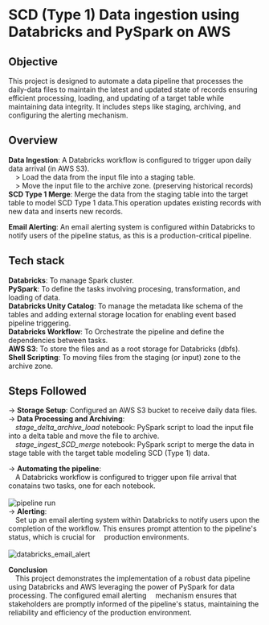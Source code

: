 
# SCD (Type 1) Data ingestion using Databricks and PySpark on AWS

## Objective
This project is designed to automate a data pipeline that processes the daily-data files to maintain the latest and updated state of records ensuring efficient processing, loading, and updating of a target table while maintaining data integrity. It includes steps like staging, archiving, and configuring the alerting mechanism.

## Overview
**Data Ingestion**: A Databricks workflow is configured to trigger upon daily data arrival (in AWS S3).<br/>
&emsp;> Load the data from the input file into a staging table.<br/>
&emsp;> Move the input file to the archive zone. (preserving historical records)<br/>
**SCD Type 1 Merge**: Merge the data from the staging table into the target table to model SCD Type 1 data.This operation updates existing records with new data and inserts new records.
    
**Email Alerting**: An email alerting system is configured within Databricks to notify users of the pipeline status, as this is a production-critical pipeline.

## Tech stack<br/>
**Databricks**: To manage Spark cluster.<br/>
**PySpark**: To define the tasks involving procesing, transformation, and loading of data.<br/>
**Databricks Unity Catalog**: To manage the metadata like schema of the tables and adding external storage location for enabling event based pipeline triggering.<br/>
**Databricks Workflow**: To Orchestrate the pipeline and define the dependencies between tasks.<br/>
**AWS S3**: To store the files and as a root storage for Databricks (dbfs).<br/>
**Shell Scripting**: To moving files from the staging (or input) zone to the archive zone.<br/>

## Steps Followed<br/>
-> **Storage Setup**: Configured an AWS S3 bucket to receive daily data files.<br/>
-> **Data Processing and Archiving**:<br/>
&emsp;_stage_delta_archive_load_ notebook: PySpark script to load the input file into a delta table and move the file to archive.<br/>
&emsp;_stage_ingest_SCD_merge_ notebook: PySpark script to merge the data in stage table with the target table modeling SCD (Type 1) data.<br/>

-> **Automating the pipeline**:<br/>
&emsp;A Databricks workflow is configured to trigger upon file arrival that conatains two tasks, one for each notebook.<br/>
    <br/>
    ![pipeline run](https://github.com/user-attachments/assets/c81a0ce2-b307-4b67-9ef3-deb80501b474)
    <br/>
-> **Alerting**:<br/>
&emsp;Set up an email alerting system within Databricks to notify users upon the completion of the workflow. This ensures prompt attention to the pipeline's status, which is crucial for &emsp;production environments.<br/>
    <br/>
    ![databricks_email_alert](https://github.com/user-attachments/assets/fc2e15ce-6c5b-4b5b-9b16-12cef25d42e7)
    <br/>

**Conclusion**<br/>
&emsp;This project demonstrates the implementation of a robust data pipeline using Databricks and AWS leveraging the power of PySpark for data processing. The configured email alerting &emsp;mechanism ensures that stakeholders are promptly informed of the pipeline's status, maintaining the reliability and efficiency of the production environment.













